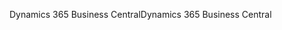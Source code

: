 <span data-ttu-id="07ea0-101">Dynamics 365 Business Central</span><span class="sxs-lookup"><span data-stu-id="07ea0-101">Dynamics 365 Business Central</span></span>
